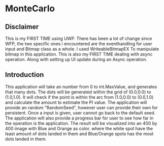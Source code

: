 # MonteCarlo

## Disclaimer
  This is my FIRST TIME using UWP. There has been a lot of change since WFP, the two specific ones i encountered are the eventhandling for user input and Bitmap class as a whole. I used WriteableBitmapEX To manipulate bitmap in this application.
  This is also my FIRST TIME dealing with async operation. Along with setting up UI update during an Async operation.
  
## Introduction
  This application will take an number from 0 to int.MaxValue, and generates that many dots. The dots will be generated within the grid of (0.0,0.0) to (1.0,1.0). It will check if the point is within the arc from (1.0,0.0) to (0.0,1.0) and calculate the amount to estimate the PI value.
  The application will provide an random "RandomSeed", however user can provide their own for persistent. Once a input is given, user cannot go back to the default seed.
  The application will also provide a progress bar for user to see how far in the operation is the application. The result will be visualized into an 400 by 400 image with Blue and Orange as color. where the white spot have the least amount of dots landed in them and Blue/Orange spots has the most dots landed in them.
